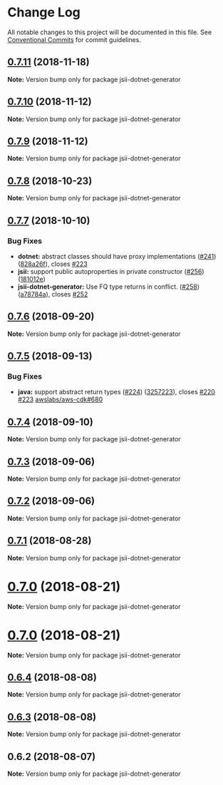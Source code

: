 # Change Log

All notable changes to this project will be documented in this file.
See [Conventional Commits](https://conventionalcommits.org) for commit guidelines.

<a name="0.7.11"></a>
## [0.7.11](https://github.com/awslabs/jsii/compare/v0.7.10...v0.7.11) (2018-11-18)




**Note:** Version bump only for package jsii-dotnet-generator

<a name="0.7.10"></a>
## [0.7.10](https://github.com/awslabs/jsii/compare/v0.7.9...v0.7.10) (2018-11-12)




**Note:** Version bump only for package jsii-dotnet-generator

<a name="0.7.9"></a>
## [0.7.9](https://github.com/awslabs/jsii/compare/v0.7.8...v0.7.9) (2018-11-12)




**Note:** Version bump only for package jsii-dotnet-generator

<a name="0.7.8"></a>
## [0.7.8](https://github.com/awslabs/jsii/compare/v0.7.7...v0.7.8) (2018-10-23)




**Note:** Version bump only for package jsii-dotnet-generator

<a name="0.7.7"></a>
## [0.7.7](https://github.com/awslabs/jsii/compare/v0.7.6...v0.7.7) (2018-10-10)


### Bug Fixes

* **dotnet:** abstract classes should have proxy implementations ([#241](https://github.com/awslabs/jsii/issues/241)) ([828a26f](https://github.com/awslabs/jsii/commit/828a26f)), closes [#223](https://github.com/awslabs/jsii/issues/223)
* **jsii:** support  public autoproperties in private constructor ([#256](https://github.com/awslabs/jsii/issues/256)) ([181012e](https://github.com/awslabs/jsii/commit/181012e))
* **jsii-dotnet-generator:** Use FQ type returns in conflict. ([#258](https://github.com/awslabs/jsii/issues/258)) ([a78784a](https://github.com/awslabs/jsii/commit/a78784a)), closes [#252](https://github.com/awslabs/jsii/issues/252)




<a name="0.7.6"></a>
## [0.7.6](https://github.com/awslabs/jsii/compare/v0.7.5...v0.7.6) (2018-09-20)




**Note:** Version bump only for package jsii-dotnet-generator

<a name="0.7.5"></a>
## [0.7.5](https://github.com/awslabs/jsii/compare/v0.7.4...v0.7.5) (2018-09-13)


### Bug Fixes

* **java:** support abstract return types ([#224](https://github.com/awslabs/jsii/issues/224)) ([3257223](https://github.com/awslabs/jsii/commit/3257223)), closes [#220](https://github.com/awslabs/jsii/issues/220) [#223](https://github.com/awslabs/jsii/issues/223) [awslabs/aws-cdk#680](https://github.com/awslabs/aws-cdk/issues/680)




<a name="0.7.4"></a>
## [0.7.4](https://github.com/awslabs/jsii/compare/v0.7.3...v0.7.4) (2018-09-10)




**Note:** Version bump only for package jsii-dotnet-generator

<a name="0.7.3"></a>
## [0.7.3](https://github.com/awslabs/jsii/compare/v0.7.2...v0.7.3) (2018-09-06)




**Note:** Version bump only for package jsii-dotnet-generator

<a name="0.7.2"></a>
## [0.7.2](https://github.com/awslabs/jsii/compare/v0.7.1...v0.7.2) (2018-09-06)




**Note:** Version bump only for package jsii-dotnet-generator

<a name="0.7.1"></a>
## [0.7.1](https://github.com/awslabs/jsii/compare/v0.7.0...v0.7.1) (2018-08-28)




**Note:** Version bump only for package jsii-dotnet-generator

<a name="0.7.0"></a>
# [0.7.0](https://github.com/awslabs/jsii/compare/v0.6.4...v0.7.0) (2018-08-21)




**Note:** Version bump only for package jsii-dotnet-generator

<a name="0.7.0"></a>
# [0.7.0](https://github.com/awslabs/jsii/compare/v0.6.4...v0.7.0) (2018-08-21)




**Note:** Version bump only for package jsii-dotnet-generator

<a name="0.6.4"></a>
## [0.6.4](https://github.com/awslabs/jsii/compare/v0.6.3...v0.6.4) (2018-08-08)




**Note:** Version bump only for package jsii-dotnet-generator

<a name="0.6.3"></a>
## [0.6.3](https://github.com/awslabs/jsii/compare/v0.6.2...v0.6.3) (2018-08-08)




**Note:** Version bump only for package jsii-dotnet-generator

<a name="0.6.2"></a>
## 0.6.2 (2018-08-07)




**Note:** Version bump only for package jsii-dotnet-generator
